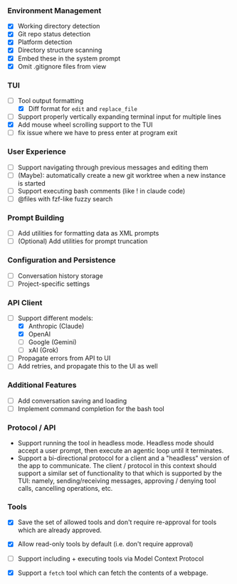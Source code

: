 ### Environment Management
- [x] Working directory detection
- [x] Git repo status detection
- [x] Platform detection
- [x] Directory structure scanning
- [x] Embed these in the system prompt
- [x] Omit .gitignore files from view

### TUI
- [ ] Tool output formatting
  - [x] Diff format for `edit` and `replace_file`
- [ ] Support properly vertically expanding terminal input for multiple lines
- [x] Add mouse wheel scrolling support to the TUI
- [ ] fix issue where we have to press enter at program exit

### User Experience
- [ ] Support navigating through previous messages and editing them
- [ ] (Maybe): automatically create a new git worktree when a new instance is started
- [ ] Support executing bash comments (like ! in claude code)
- [ ] @files with fzf-like fuzzy search

### Prompt Building
- [ ] Add utilities for formatting data as XML prompts
- [ ] (Optional) Add utilities for prompt truncation

### Configuration and Persistence
- [ ] Conversation history storage
- [ ] Project-specific settings

### API Client
- [ ] Support different models:
  - [x] Anthropic (Claude)
  - [x] OpenAI
  - [ ] Google (Gemini)
  - [ ] xAI (Grok)
- [ ] Propagate errors from API to UI
- [ ] Add retries, and propagate this to the UI as well

### Additional Features
- [ ] Add conversation saving and loading
- [ ] Implement command completion for the bash tool

### Protocol / API
- Support running the tool in headless mode. Headless mode should accept a user prompt, then execute an agentic loop until it terminates.
- Support a bi-directional protocol for a client and a "headless" version of the app to communicate. The client / protocol in this context should support a similar set of functionality to that which is supported by the TUI: namely, sending/receiving messages, approving / denying tool calls, cancelling operations, etc.

### Tools
- [x] Save the set of allowed tools and don't require re-approval for tools which are already approved.
- [x] Allow read-only tools by default (i.e. don't require approval)
- [ ] Support including + executing tools via Model Context Protocol
- [x] Support a `fetch` tool which can fetch the contents of a webpage.

